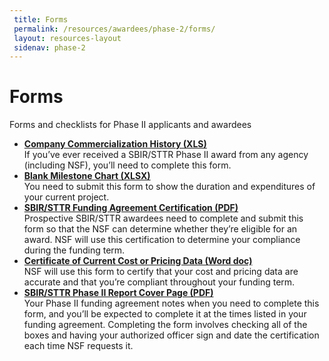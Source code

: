 ```yaml
---
 title: Forms
 permalink: /resources/awardees/phase-2/forms/
 layout: resources-layout
 sidenav: phase-2
---
```

# Forms

Forms and checklists for Phase II applicants and awardees

- **[Company Commercialization History (XLS)]({{site.baseurl}}/assets/files/awardees/CommercialHistoryTemplate.xls)**  
If you’ve ever received a SBIR/STTR Phase II award from any agency (including NSF), you’ll need to complete this form.
- **[Blank Milestone Chart (XLSX)]({{site.baseurl}}/assets/files/awardees/Blank_Milestone_Chart.xlsx)**  
You need to submit this form to show the duration and expenditures of your current project.
- **[SBIR/STTR Funding Agreement Certification (PDF)]({{site.baseurl}}/assets/files/awardees/SBIR_STTR_Funding_Agreement.pdf)**  
Prospective SBIR/STTR awardees need to complete and submit this form so that the NSF can determine whether they’re eligible for an award. NSF will use this certification to determine your compliance during the funding term.
-  **[Certificate of Current Cost or Pricing Data (Word doc)]({{site.baseurl}}/assets/files/awardees/Certificate_of_Current_Cost.docx)**  
NSF will use this form to certify that your cost and pricing data are accurate and that you’re compliant throughout your funding term.
- **[SBIR/STTR Phase II Report Cover Page (PDF) ]({{site.baseurl}}/assets/files/awardees/SBIR-STTR_Revised_Report_Cover.pdf)**  
Your Phase II funding agreement notes when you need to complete this form, and you’ll be expected to complete it at the times listed in your funding agreement. Completing the form involves checking all of the boxes and having your authorized officer sign and date the certification each time NSF requests it.
